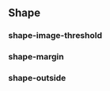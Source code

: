 ## Shape

### shape-image-threshold

<!-- <values.shapeImageThreshold> -->
<!-- </values.shapeImageThreshold> -->


<!-- <variants.shapeImageThreshold> -->
<!-- </variants.shapeImageThreshold> -->

### shape-margin

<!-- <values.shapeMargin> -->
<!-- </values.shapeMargin> -->


<!-- <variants.shapeMargin> -->
<!-- </variants.shapeMargin> -->

### shape-outside

<!-- <values.shapeOutside> -->
<!-- </values.shapeOutside> -->


<!-- <variants.shapeOutside> -->
<!-- </variants.shapeOutside> -->
